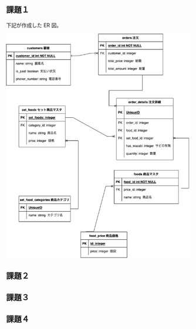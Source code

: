 ## 課題１

下記が作成した ER 図。

![ER 図](./ER/DM%E3%83%A2%E3%83%87%E3%83%AA%E3%83%B3%E3%82%B0%EF%BC%91.png)

## 課題２

## 課題３

## 課題４
